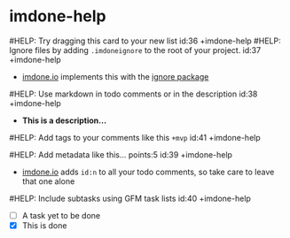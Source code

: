 imdone-help
====
#HELP: Try dragging this card to your new list id:36 +imdone-help
#HELP: Ignore files by adding `.imdoneignore` to the root of your project. id:37 +imdone-help
- [imdone.io](https://imdone.io) implements this with the [ignore package](https://www.npmjs.com/package/ignore)

#HELP: Use markdown in todo comments or in the description id:38 +imdone-help
- **This is a description...**

#HELP: Add tags to your comments like this `+mvp` id:41 +imdone-help

#HELP: Add metadata like this... points:5 id:39 +imdone-help
- [imdone.io](https://imdone.io) adds `id:n` to all your todo comments, so take care to leave that one alone

#HELP: Include subtasks using GFM task lists id:40 +imdone-help
- [ ] A task yet to be done
- [x] This is done
